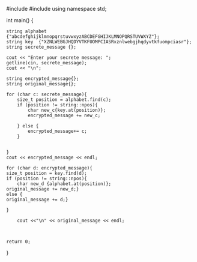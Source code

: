 #include <iostream>
#include <string>
using namespace std;

int main() {
    
    string alphabet {"abcdefghijklmnopqrstuvwxyzABCDEFGHIJKLMNOPQRSTUVWXYZ"};
    string key  {"XZNLWEBGJHQDYVTKFUOMPCIASRxznlwebgjhqdyvtkfuompciasr"};
    string secrete_message {};
    
    cout << "Enter your secrete message: ";
    getline(cin, secrete_message);
    cout << "\n";
    
    string encrypted_message{};
    string original_message{};
    
    for (char c: secrete_message){
        size_t position = alphabet.find(c);
        if (position != string::npos){
            char new_c{key.at(position)};
            encrypted_message += new_c;
            
        } else {
            encrypted_message+= c;
        }
        
    
    }
    cout << encrypted_message << endl;
    
    for (char d: encrypted_message){
    size_t position = key.find(d);
    if (position != string::npos){
        char new_d {alphabet.at(position)};
    original_message += new_d;}
    else { 
    original_message += d;}
        
    }   
    
        cout <<"\n" << original_message << endl; 
        
    
    
    return 0;
}

